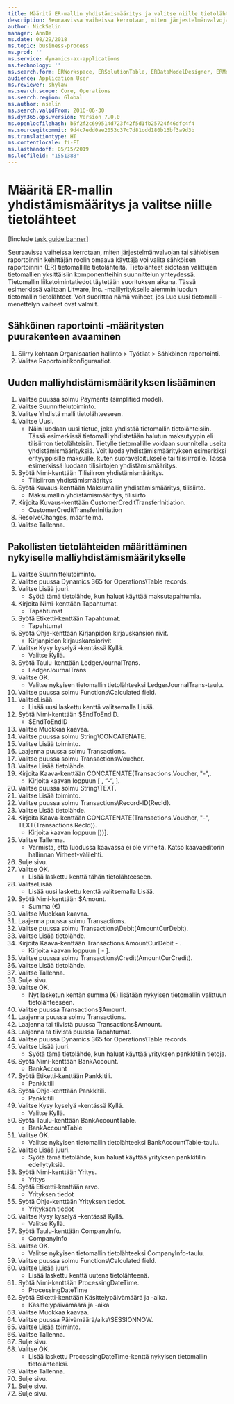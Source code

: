 ```yaml
---
title: Määritä ER-mallin yhdistämismääritys ja valitse niille tietolähteet
description: Seuraavissa vaiheissa kerrotaan, miten järjestelmänvalvojan tai sähköisen raportoinnin kehittäjän roolin omaava käyttäjä voi valita sähköisen raportoinnin tietomallille tietolähteitä.
author: NickSelin
manager: AnnBe
ms.date: 08/29/2018
ms.topic: business-process
ms.prod: ''
ms.service: dynamics-ax-applications
ms.technology: ''
ms.search.form: ERWorkspace, ERSolutionTable, ERDataModelDesigner, ERModelMappingTable, ERModelMappingDesigner, ERExpressionDesignerFormula
audience: Application User
ms.reviewer: shylaw
ms.search.scope: Core, Operations
ms.search.region: Global
ms.author: nselin
ms.search.validFrom: 2016-06-30
ms.dyn365.ops.version: Version 7.0.0
ms.openlocfilehash: b5f2f2c699514d723f42f5d1fb25724f46dfc4f4
ms.sourcegitcommit: 9d4c7edd0ae2053c37c7d81cdd180b16bf3a9d3b
ms.translationtype: HT
ms.contentlocale: fi-FI
ms.lasthandoff: 05/15/2019
ms.locfileid: "1551388"
---
```

# <a name="define-er-model-mappings-and-select-data-sources-for-them"></a>Määritä ER-mallin yhdistämismääritys ja valitse niille tietolähteet

[!include [task guide banner](../../includes/task-guide-banner.md)]

Seuraavissa vaiheissa kerrotaan, miten järjestelmänvalvojan tai sähköisen raportoinnin kehittäjän roolin omaava käyttäjä voi valita sähköisen raportoinnin (ER) tietomallille tietolähteitä. Tietolähteet sidotaan valittujen tietomallien yksittäisiin komponentteihin suunnittelun yhteydessä. Tietomallin liiketoimintatiedot täytetään suorituksen aikana. Tässä esimerkissä valitaan Litware, Inc. -malliyritykselle aiemmin luodun tietomallin tietolähteet. Voit suorittaa nämä vaiheet, jos Luo uusi tietomalli -menettelyn vaiheet ovat valmiit.


## <a name="open-the-electronic-reporting-configurations-tree"></a>Sähköinen raportointi -määritysten puurakenteen avaaminen
1. Siirry kohtaan Organisaation hallinto > Työtilat > Sähköinen raportointi.
2. Valitse Raportointikonfiguraatiot.

## <a name="insert-a-new-model-mapping"></a>Uuden malliyhdistämismäärityksen lisääminen
1. Valitse puussa solmu Payments (simplified model).
2. Valitse Suunnittelutoiminto.
3. Valitse Yhdistä malli tietolähteeseen.
4. Valitse Uusi.
    * Näin luodaan uusi tietue, joka yhdistää tietomallin tietolähteisiin. Tässä esimerkissä tietomalli yhdistetään halutun maksutyypin eli tilisiirron tietolähteisiin.     Tietylle tietomallille voidaan suunnitella useita yhdistämismäärityksiä. Voit luoda yhdistämismäärityksen esimerkiksi erityyppisille maksuille, kuten suoraveloitukselle tai tilisiirroille. Tässä esimerkissä luodaan tilisiirtojen yhdistämismääritys.  
5. Syötä Nimi-kenttään Tilisiirron yhdistämismääritys.
    * Tilisiirron yhdistämismääritys  
6. Syötä Kuvaus-kenttään Maksumallin yhdistämismääritys, tilisiirto.
    * Maksumallin yhdistämismääritys, tilisiirto  
7. Kirjoita Kuvaus-kenttään CustomerCreditTransferInitiation.
    * CustomerCreditTransferInitiation  
8. ResolveChanges, määritelmä.
9. Valitse Tallenna.

## <a name="define-required-data-sources-for-the-current-model-mapping"></a>Pakollisten tietolähteiden määrittäminen nykyiselle malliyhdistämismääritykselle
1. Valitse Suunnittelutoiminto.
2. Valitse puussa Dynamics 365 for Operations\Table records.
3. Valitse Lisää juuri.
    * Syötä tämä tietolähde, kun haluat käyttää maksutapahtumia.  
4. Kirjoita Nimi-kenttään Tapahtumat.
    * Tapahtumat  
5. Syötä Etiketti-kenttään Tapahtumat.
    * Tapahtumat  
6. Syötä Ohje-kenttään Kirjanpidon kirjauskansion rivit.
    * Kirjanpidon kirjauskansiorivit  
7. Valitse Kysy kyselyä -kentässä Kyllä.
    * Valitse Kyllä.  
8. Syötä Taulu-kenttään LedgerJournalTrans.
    * LedgerJournalTrans  
9. Valitse OK.
    * Valitse nykyisen tietomallin tietolähteeksi LedgerJournalTrans-taulu.  
10. Valitse puussa solmu Functions\Calculated field.
11. ValitseLisää.
    * Lisää uusi laskettu kenttä valitsemalla Lisää.  
12. Syötä Nimi-kenttään $EndToEndID.
    * $EndToEndID  
13. Valitse Muokkaa kaavaa.
14. Valitse puussa solmu String\CONCATENATE.
15. Valitse Lisää toiminto.
16. Laajenna puussa solmu Transactions.
17. Valitse puussa solmu Transactions\Voucher.
18. Valitse Lisää tietolähde.
19. Kirjoita Kaava-kenttään CONCATENATE(Transactions.Voucher, "-",.
    * Kirjoita kaavan loppuun [ , “-“, ].  
20. Valitse puussa solmu String\TEXT.
21. Valitse Lisää toiminto.
22. Valitse puussa solmu Transactions\Record-ID(RecId).
23. Valitse Lisää tietolähde.
24. Kirjoita Kaava-kenttään CONCATENATE(Transactions.Voucher, "-", TEXT(Transactions.RecId)).
    * Kirjoita kaavan loppuun [))].  
25. Valitse Tallenna.
    * Varmista, että luodussa kaavassa ei ole virheitä. Katso kaavaeditorin hallinnan Virheet-välilehti.  
26. Sulje sivu.
27. Valitse OK.
    * Lisää laskettu kenttä tähän tietolähteeseen.  
28. ValitseLisää.
    * Lisää uusi laskettu kenttä valitsemalla Lisää.  
29. Syötä Nimi-kenttään $Amount.
    * Summa (€)  
30. Valitse Muokkaa kaavaa.
31. Laajenna puussa solmu Transactions.
32. Valitse puussa solmu Transactions\Debit(AmountCurDebit).
33. Valitse Lisää tietolähde.
34. Kirjoita Kaava-kenttään Transactions.AmountCurDebit - .
    * Kirjoita kaavan loppuun [ - ].  
35. Valitse puussa solmu Transactions\Credit(AmountCurCredit).
36. Valitse Lisää tietolähde.
37. Valitse Tallenna.
38. Sulje sivu.
39. Valitse OK.
    * Nyt lasketun kentän summa (€) lisätään nykyisen tietomallin valittuun tietolähteeseen.  
40. Valitse puussa Transactions\$Amount.
41. Laajenna puussa solmu Transactions.
42. Laajenna tai tiivistä puussa Transactions\$Amount.
43. Laajenna ta tiivistä puussa Tapahtumat.
44. Valitse puussa Dynamics 365 for Operations\Table records.
45. Valitse Lisää juuri.
    * Syötä tämä tietolähde, kun haluat käyttää yrityksen pankkitilin tietoja.  
46. Syötä Nimi-kenttään BankAccount.
    * BankAccount  
47. Syötä Etiketti-kenttään Pankkitili.
    * Pankkitili  
48. Syötä Ohje-kenttään Pankkitili.
    * Pankkitili  
49. Valitse Kysy kyselyä -kentässä Kyllä.
    * Valitse Kyllä.  
50. Syötä Taulu-kenttään BankAccountTable.
    * BankAccountTable  
51. Valitse OK.
    * Valitse nykyisen tietomallin tietolähteeksi BankAccountTable-taulu.  
52. Valitse Lisää juuri.
    * Syötä tämä tietolähde, kun haluat käyttää yrityksen pankkitilin edellytyksiä.  
53. Syötä Nimi-kenttään Yritys.
    * Yritys   
54. Syötä Etiketti-kenttään arvo.
    * Yrityksen tiedot  
55. Syötä Ohje-kenttään Yrityksen tiedot.
    * Yrityksen tiedot  
56. Valitse Kysy kyselyä -kentässä Kyllä.
    * Valitse Kyllä.  
57. Syötä Taulu-kenttään CompanyInfo.
    * CompanyInfo  
58. Valitse OK.
    * Valitse nykyisen tietomallin tietolähteeksi CompanyInfo-taulu.  
59. Valitse puussa solmu Functions\Calculated field.
60. Valitse Lisää juuri.
    * Lisää laskettu kenttä uutena tietolähteenä.  
61. Syötä Nimi-kenttään ProcessingDateTime.
    * ProcessingDateTime  
62. Syötä Etiketti-kenttään Käsittelypäivämäärä ja -aika.
    * Käsittelypäivämäärä ja -aika  
63. Valitse Muokkaa kaavaa.
64. Valitse puussa Päivämäärä/aika\SESSIONNOW.
65. Valitse Lisää toiminto.
66. Valitse Tallenna.
67. Sulje sivu.
68. Valitse OK.
    * Lisää laskettu ProcessingDateTime-kenttä nykyisen tietomallin tietolähteeksi.  
69. Valitse Tallenna.
70. Sulje sivu.
71. Sulje sivu.
72. Sulje sivu.

